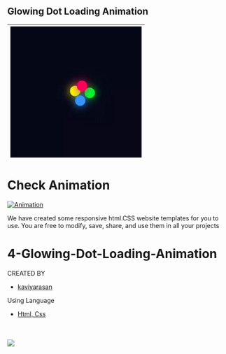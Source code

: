 ## Glowing Dot Loading Animation

|<a href="https://kaviyarasan-1997.github.io/Gowing-Dot-Loading-Animation/"><img height="300" width="300" src="https://github.com/KAVIYARASAN-1997/Glowing-Dot-Loading-Animation/blob/main/Etc/ezgif-3-9cce733139.gif"></a>|
|:------:|

# Check Animation 
[![Animation](https://img.shields.io/badge/lowing-Dot-003245?style=flat&labelColor=lightgreen&logoColor=blue&square&logo=google)](https://kaviyarasan-1997.github.io/Glowing-Dot-Loading-Animation/)&nbsp;  

We have created some responsive html.CSS website templates for you to use. You are free to modify, save, share, and use them in all your projects
# 4-Glowing-Dot-Loading-Animation


 CREATED BY
 - [kaviyarasan](https://github.com/kaviyarasan-1997)

 Using Language
- [Html, Css]()

# <a href="https://t.me/kaviyarasan_1997"><img src="https://img.shields.io/badge/Join-Updates%20Channel-blue.svg?style=square&logo=Telegram"></a> 
 
